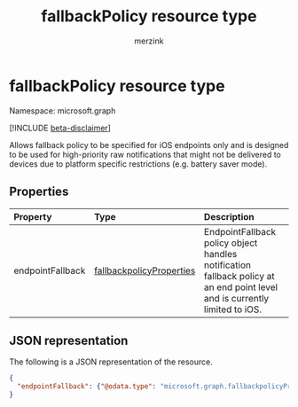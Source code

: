 ﻿---
title: "fallbackPolicy resource type"
description: "Allows fallback policy to be specified for iOS endpoints only and is designed to be used for high-priority raw notifications. "
localization_priority: Normal
author: "merzink"
ms.prod: "notifications"
doc_type: "resourcePageType"
---

# fallbackPolicy resource type

Namespace: microsoft.graph

[!INCLUDE [beta-disclaimer](../../includes/beta-disclaimer.md)]

Allows fallback policy to be specified for iOS endpoints only and is designed to be used for high-priority raw notifications that might not be delivered to devices due to platform specific restrictions (e.g. battery saver mode).

## Properties

| Property         | Type                                                    | Description                                                                                                                |
| :--------------- | :------------------------------------------------------ | :------------------------------------------------------------------------------------------------------------------------- |
| endpointFallback | [fallbackpolicyProperties](fallbackpolicyproperties.md) | EndpointFallback policy object handles notification fallback policy at an end point level and is currently limited to iOS. |

## JSON representation

The following is a JSON representation of the resource.

<!-- {
  "blockType": "resource",
  "optionalProperties": [

  ],
  "@odata.type": "microsoft.graph.fallbackpolicy",
  "baseType": null
}-->

```json
{
  "endpointFallback": {"@odata.type": "microsoft.graph.fallbackpolicyProperties"}
}
```

<!-- uuid: 16cd6b66-4b1a-43a1-adaf-3a886856ed98
2019-02-04 14:57:30 UTC -->

<!-- {
  "type": "#page.annotation",
  "description": "fallbackpolicy resource",
  "keywords": "",
  "section": "documentation",
  "tocPath": ""
}-->

